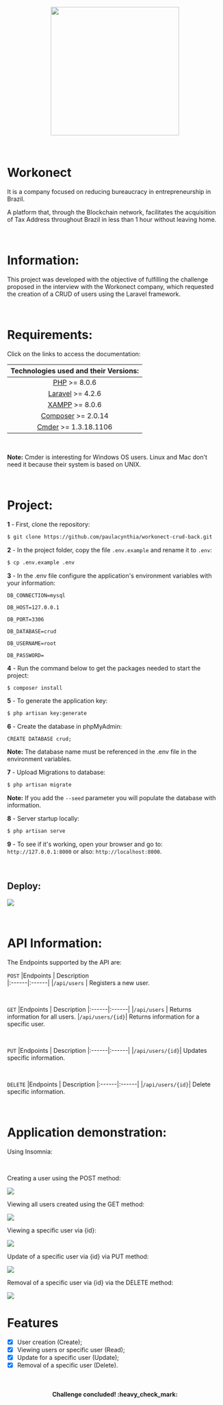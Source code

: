 <p align="center"><img src="./assets/workonect-logo.png" width="300"></p><br/>

<h1> Workonect</h1> 
    <p>It is a company focused on reducing bureaucracy in entrepreneurship in Brazil.</p>  
    <p>A platform that, through the Blockchain network, facilitates the acquisition of Tax Address throughout Brazil in less than 1 hour without leaving home.</p>

<br/>

<h1>Information:</h1>
    <p>This project was developed with the objective of fulfilling the challenge proposed in the interview with the Workonect company, which requested the creation of a CRUD of users using the Laravel framework.</p>

<br/>

<h1>Requirements:</h1>
<p>Click on the links to access the documentation:</p>

|Technologies used and their Versions:|
|:------:|
|[PHP](https://prototype.php.net/docs.php) >= 8.0.6|
|[Laravel](https://laravel.com/docs/8.x) >= 4.2.6|
|[XAMPP](https://www.apachefriends.org/docs/) >= 8.0.6|
|[Composer](https://getcomposer.org/doc/) >= 2.0.14|
|[Cmder](https://cmder.net/) >= 1.3.18.1106|
<br/>
<p><strong>Note:</strong> Cmder is interesting for Windows OS users. Linux and Mac don't need it because their system is based on UNIX.</p>

<br/>

<h1>Project:</h1>

**1** - First, clone the repository:
```bash
$ git clone https://github.com/paulacynthia/workonect-crud-back.git
```

**2** - In the project folder, copy the file `.env.example` and rename it to `.env`:
``` bash
$ cp .env.example .env
```

**3** - In the .env file configure the application's environment variables with your information:
``` env
DB_CONNECTION=mysql

DB_HOST=127.0.0.1

DB_PORT=3306

DB_DATABASE=crud

DB_USERNAME=root

DB_PASSWORD=
```

**4** - Run the command below to get the packages needed to start the project:
``` bash
$ composer install
```

**5** - To generate the application key:
``` bash
$ php artisan key:generate
```

**6** - Create the database in phpMyAdmin: 
``` 
CREATE DATABASE crud;
```
<p><strong>Note:</strong> The database name must be referenced in the .env file in the environment variables.</p>

**7** - Upload Migrations to database:
``` bash 
$ php artisan migrate 
```

<p><strong>Note:</strong> If you add the <code>--seed</code> parameter you will populate the database with information.</p>

**8** - Server startup locally:
``` bash
$ php artisan serve
```
    
**9** - To see if it's working, open your browser and go to: `http://127.0.0.1:8000` or also: `http://localhost:8000`.
  
<br/>
    
<h2>Deploy:</h2>

<a href="https://crud-workonect.herokuapp.com/api/users"><img src="https://img.shields.io/static/v1?label=CRUD&message=Heroku&color=52007d&style=for-the-badge&logo=Heroku"/></a>

<br/>

<h1>API Information:</h1>
<p>The Endpoints supported by the API are:</p>


`POST`
|Endpoints      | Description                      
|:------|:------|
|`/api/users`   | Registers a new user.

<br/>

`GET`
|Endpoints      | Description 
|:------|:------|
|`/api/users`   | Returns information for all users.
|`/api/users/{id}`| Returns information for a specific user.

<br/>

`PUT`
|Endpoints      | Description
|:------|:------| 
|`/api/users/{id}`| Updates specific information.

<br/>

`DELETE`
|Endpoints      | Description
|:------|:------|
|`/api/users/{id}`| Delete specific information.

<br/>

<h1>Application demonstration:</h1>
<p>Using Insomnia:</p>

<br/>

<p>Creating a user using the POST method:</p>
<img src="./assets/create.png"/>

<br/>

<p>Viewing all users created using the GET method:</p>
<img src="./assets/read.png"/>

<br/>

<p>Viewing a specific user via {id}:</p>
<img src="./assets/read_esp.png"/>

<br/>

<p>Update of a specific user via {id} via PUT method:</p>
<img src="./assets/update.png"/>

<br/>

<p>Removal of a specific user via {id} via the DELETE method:</p>
<img src="./assets/delete.png"/>

<br/>

<h1>Features</h1>

- [x] User creation (Create);
- [x] Viewing users or specific user (Read);
- [x] Update for a specific user (Update);
- [x] Removal of a specific user (Delete).

<br/>

<h4 align="center">
   Challenge concluded! :heavy_check_mark:
</h4>
